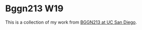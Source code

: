 # Bggn213 W19

This is a collection of my work from [BGGN213 at UC San Diego](https://bioboot.github.io/bggn213_W19/).
